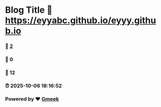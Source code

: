 # Blog Title :link: https://eyyabc.github.io/eyyy.github.io 
### :page_facing_up: [2](https://eyyabc.github.io/eyyy.github.io/tag.html) 
### :speech_balloon: 0 
### :hibiscus: 12 
### :alarm_clock: 2025-10-06 18:16:52 
### Powered by :heart: [Gmeek](https://github.com/Meekdai/Gmeek)
